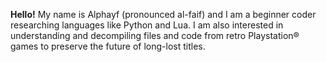 **Hello!** My name is Alphayf (pronounced al-faif) and I am a beginner coder researching languages like Python and Lua. I am also interested in understanding and decompiling files and code from retro Playstation® games to preserve the future of long-lost titles.

<!---
therealalphayf/therealalphayf is a ✨ special ✨ repository because its `README.md` (this file) appears on your GitHub profile.
You can click the Preview link to take a look at your changes.
--->
